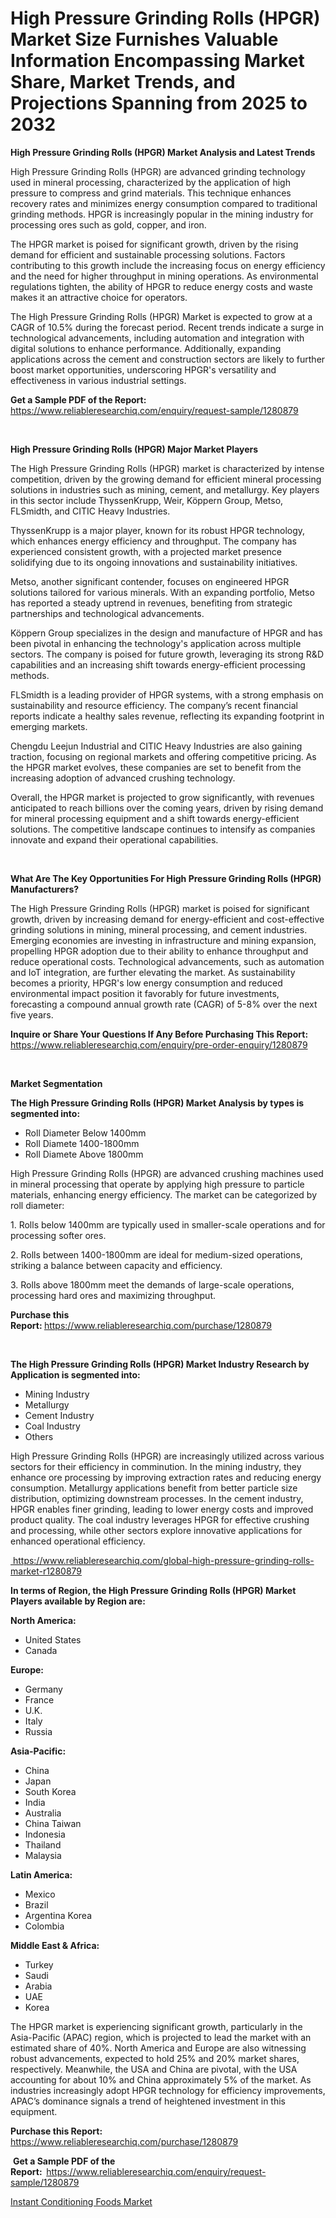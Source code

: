 <p><h1>High Pressure Grinding Rolls (HPGR) Market Size Furnishes Valuable Information Encompassing Market Share, Market Trends, and Projections Spanning from 2025 to 2032</h1></p><p><strong>High Pressure Grinding Rolls (HPGR) Market Analysis and Latest Trends</strong></p>
<p><p>High Pressure Grinding Rolls (HPGR) are advanced grinding technology used in mineral processing, characterized by the application of high pressure to compress and grind materials. This technique enhances recovery rates and minimizes energy consumption compared to traditional grinding methods. HPGR is increasingly popular in the mining industry for processing ores such as gold, copper, and iron.</p><p>The HPGR market is poised for significant growth, driven by the rising demand for efficient and sustainable processing solutions. Factors contributing to this growth include the increasing focus on energy efficiency and the need for higher throughput in mining operations. As environmental regulations tighten, the ability of HPGR to reduce energy costs and waste makes it an attractive choice for operators.</p><p>The High Pressure Grinding Rolls (HPGR) Market is expected to grow at a CAGR of 10.5% during the forecast period. Recent trends indicate a surge in technological advancements, including automation and integration with digital solutions to enhance performance. Additionally, expanding applications across the cement and construction sectors are likely to further boost market opportunities, underscoring HPGR's versatility and effectiveness in various industrial settings.</p></p>
<p><strong>Get a Sample PDF of the Report:&nbsp;</strong> <a href="https://www.reliableresearchiq.com/enquiry/request-sample/1280879?utm_campaign=3314&utm_medium=2&utm_source=Github&utm_content=ia&utm_term=24032025&utm_id=high-pressure-grinding-rolls-hpgr">https://www.reliableresearchiq.com/enquiry/request-sample/1280879</a></p>
<p>&nbsp;</p>
<p><strong>High Pressure Grinding Rolls (HPGR) Major Market Players</strong></p>
<p><p>The High Pressure Grinding Rolls (HPGR) market is characterized by intense competition, driven by the growing demand for efficient mineral processing solutions in industries such as mining, cement, and metallurgy. Key players in this sector include ThyssenKrupp, Weir, Köppern Group, Metso, FLSmidth, and CITIC Heavy Industries.</p><p>ThyssenKrupp is a major player, known for its robust HPGR technology, which enhances energy efficiency and throughput. The company has experienced consistent growth, with a projected market presence solidifying due to its ongoing innovations and sustainability initiatives.</p><p>Metso, another significant contender, focuses on engineered HPGR solutions tailored for various minerals. With an expanding portfolio, Metso has reported a steady uptrend in revenues, benefiting from strategic partnerships and technological advancements.</p><p>Köppern Group specializes in the design and manufacture of HPGR and has been pivotal in enhancing the technology's application across multiple sectors. The company is poised for future growth, leveraging its strong R&D capabilities and an increasing shift towards energy-efficient processing methods.</p><p>FLSmidth is a leading provider of HPGR systems, with a strong emphasis on sustainability and resource efficiency. The company’s recent financial reports indicate a healthy sales revenue, reflecting its expanding footprint in emerging markets.</p><p>Chengdu Leejun Industrial and CITIC Heavy Industries are also gaining traction, focusing on regional markets and offering competitive pricing. As the HPGR market evolves, these companies are set to benefit from the increasing adoption of advanced crushing technology.</p><p>Overall, the HPGR market is projected to grow significantly, with revenues anticipated to reach billions over the coming years, driven by rising demand for mineral processing equipment and a shift towards energy-efficient solutions. The competitive landscape continues to intensify as companies innovate and expand their operational capabilities.</p></p>
<p>&nbsp;</p>
<p><strong>What Are The Key Opportunities For High Pressure Grinding Rolls (HPGR) Manufacturers?</strong></p>
<p><p>The High Pressure Grinding Rolls (HPGR) market is poised for significant growth, driven by increasing demand for energy-efficient and cost-effective grinding solutions in mining, mineral processing, and cement industries. Emerging economies are investing in infrastructure and mining expansion, propelling HPGR adoption due to their ability to enhance throughput and reduce operational costs. Technological advancements, such as automation and IoT integration, are further elevating the market. As sustainability becomes a priority, HPGR's low energy consumption and reduced environmental impact position it favorably for future investments, forecasting a compound annual growth rate (CAGR) of 5-8% over the next five years.</p></p>
<p><strong>Inquire or Share Your Questions If Any Before Purchasing This Report:</strong> <a href="https://www.reliableresearchiq.com/enquiry/pre-order-enquiry/1280879?utm_campaign=3314&utm_medium=2&utm_source=Github&utm_content=ia&utm_term=24032025&utm_id=high-pressure-grinding-rolls-hpgr">https://www.reliableresearchiq.com/enquiry/pre-order-enquiry/1280879</a></p>
<p>&nbsp;</p>
<p><strong>Market Segmentation</strong></p>
<p><strong>The High Pressure Grinding Rolls (HPGR) Market Analysis by types is segmented into:</strong></p>
<p><ul><li>Roll Diameter Below 1400mm</li><li>Roll Diamete 1400-1800mm</li><li>Roll Diamete Above 1800mm</li></ul></p>
<p><p>High Pressure Grinding Rolls (HPGR) are advanced crushing machines used in mineral processing that operate by applying high pressure to particle materials, enhancing energy efficiency. The market can be categorized by roll diameter: </p><p>1. Rolls below 1400mm are typically used in smaller-scale operations and for processing softer ores. </p><p>2. Rolls between 1400-1800mm are ideal for medium-sized operations, striking a balance between capacity and efficiency. </p><p>3. Rolls above 1800mm meet the demands of large-scale operations, processing hard ores and maximizing throughput.</p></p>
<p><strong>Purchase this Report:&nbsp;</strong><a href="https://www.reliableresearchiq.com/purchase/1280879?utm_campaign=3314&utm_medium=2&utm_source=Github&utm_content=ia&utm_term=24032025&utm_id=high-pressure-grinding-rolls-hpgr">https://www.reliableresearchiq.com/purchase/1280879</a></p>
<p>&nbsp;</p>
<p><strong>The High Pressure Grinding Rolls (HPGR) Market Industry Research by Application is segmented into:</strong></p>
<p><ul><li>Mining Industry</li><li>Metallurgy</li><li>Cement Industry</li><li>Coal Industry</li><li>Others</li></ul></p>
<p><p>High Pressure Grinding Rolls (HPGR) are increasingly utilized across various sectors for their efficiency in comminution. In the mining industry, they enhance ore processing by improving extraction rates and reducing energy consumption. Metallurgy applications benefit from better particle size distribution, optimizing downstream processes. In the cement industry, HPGR enables finer grinding, leading to lower energy costs and improved product quality. The coal industry leverages HPGR for effective crushing and processing, while other sectors explore innovative applications for enhanced operational efficiency.</p></p>
<p><a href="https://www.reliableresearchiq.com/global-high-pressure-grinding-rolls-market-r1280879?utm_campaign=3314&utm_medium=2&utm_source=Github&utm_content=ia&utm_term=24032025&utm_id=high-pressure-grinding-rolls-hpgr">&nbsp;https://www.reliableresearchiq.com/global-high-pressure-grinding-rolls-market-r1280879</a></p>
<p><strong>In terms of Region, the High Pressure Grinding Rolls (HPGR) Market Players available by Region are:</strong></p>
<p>
    <p> <strong> North America: </strong>
        <ul>
            <li>United States</li>
            <li>Canada</li>
        </ul>
        </p> 
    <p> <strong> Europe: </strong>
        <ul>
            <li>Germany</li>
            <li>France</li>
            <li>U.K.</li>
            <li>Italy</li>
            <li>Russia</li>
        </ul>
        </p> 
    <p> <strong> Asia-Pacific: </strong>
        <ul>
            <li>China</li>
            <li>Japan</li>
            <li>South Korea</li>
            <li>India</li>
            <li>Australia</li>
            <li>China Taiwan</li>
            <li>Indonesia</li>
            <li>Thailand</li>
            <li>Malaysia</li>
        </ul>
        </p> 
    <p> <strong> Latin America: </strong>
        <ul>
            <li>Mexico</li>
            <li>Brazil</li>
            <li>Argentina Korea</li>
            <li>Colombia</li>
        </ul>
        </p> 
    <p> <strong> Middle East & Africa: </strong>
        <ul>
            <li>Turkey</li>
            <li>Saudi</li>
            <li>Arabia</li>
            <li>UAE</li>
            <li>Korea</li>
        </ul>
    </p>
    </p>
<p><p>The HPGR market is experiencing significant growth, particularly in the Asia-Pacific (APAC) region, which is projected to lead the market with an estimated share of 40%. North America and Europe are also witnessing robust advancements, expected to hold 25% and 20% market shares, respectively. Meanwhile, the USA and China are pivotal, with the USA accounting for about 10% and China approximately 5% of the market. As industries increasingly adopt HPGR technology for efficiency improvements, APAC’s dominance signals a trend of heightened investment in this equipment.</p></p>
<p><strong>Purchase this Report: </strong><a href="https://www.reliableresearchiq.com/purchase/1280879?utm_campaign=3314&utm_medium=2&utm_source=Github&utm_content=ia&utm_term=24032025&utm_id=high-pressure-grinding-rolls-hpgr">https://www.reliableresearchiq.com/purchase/1280879</a></p>
<p>&nbsp;<strong>Get a Sample PDF of the Report:&nbsp;&nbsp;</strong><a href="https://www.reliableresearchiq.com/enquiry/request-sample/1280879?utm_campaign=3314&utm_medium=2&utm_source=Github&utm_content=ia&utm_term=24032025&utm_id=high-pressure-grinding-rolls-hpgr">https://www.reliableresearchiq.com/enquiry/request-sample/1280879</a></p>
<p><strong></strong></p>
<p><p><a href="https://github.com/lefiobakali/Market-Research-Report-List-1/blob/main/instant-conditioning-foods-market.md?utm_campaign=3314&utm_medium=2&utm_source=Github&utm_content=ia&utm_term=24032025&utm_id=high-pressure-grinding-rolls-hpgr">Instant Conditioning Foods Market</a></p></p>